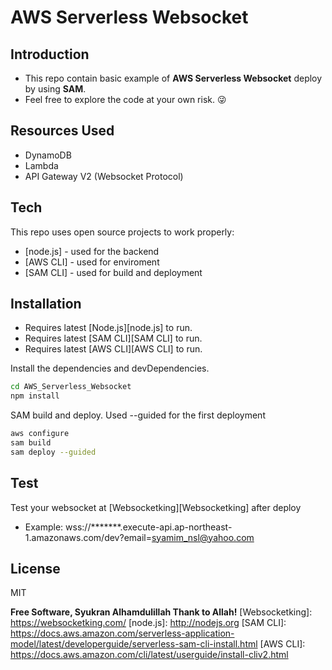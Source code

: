 # AWS Serverless Websocket 
## Introduction 
- This repo contain basic example of **AWS Serverless Websocket** deploy by using **SAM**. 
- Feel free to explore the code at your own risk. :stuck_out_tongue_winking_eye:

## Resources Used
- DynamoDB
- Lambda
- API Gateway V2 (Websocket Protocol)

## Tech
This repo uses open source projects to work properly:
- [node.js] - used for the backend
- [AWS CLI] - used for enviroment
- [SAM CLI] - used for build and deployment

## Installation
- Requires latest [Node.js][node.js] to run.
- Requires latest [SAM CLI][SAM CLI] to run.
- Requires latest [AWS CLI][AWS CLI] to run.

Install the dependencies and devDependencies.
```sh
cd AWS_Serverless_Websocket
npm install
```
SAM build and deploy. Used --guided for the first deployment
```sh
aws configure
sam build
sam deploy --guided
```

## Test
Test your websocket at [Websocketking][Websocketking] after deploy
- Example: wss://*******.execute-api.ap-northeast-1.amazonaws.com/dev?email=syamim_nsl@yahoo.com

## License
MIT

**Free Software, Syukran Alhamdulillah Thank to Allah!**
   [Websocketking]: <https://websocketking.com/>
   [node.js]: <http://nodejs.org>
   [SAM CLI]: <https://docs.aws.amazon.com/serverless-application-model/latest/developerguide/serverless-sam-cli-install.html>
   [AWS CLI]: <https://docs.aws.amazon.com/cli/latest/userguide/install-cliv2.html>